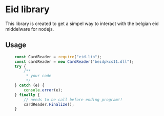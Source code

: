 # Eid library
This library is created to get a simpel way to interact with the belgian eid middelware for nodejs.

## Usage

```js
    const CardReader = require("eid-lib");
    const cardReader = new CardReader("beidpkcs11.dll");
    try {
        /**
         * your code
         */
    } catch (e) {
        console.error(e);
    } finally {
        // needs to be call before ending program!!
        cardReader.Finalize();
    }
```
